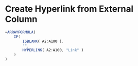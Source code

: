 #  Create Hyperlink from External Column
```JavaScript
=ARRAYFORMULA(
    IF(
        ISBLANK( A2:A100 ),
        "",
        HYPERLINK( A2:A100, "Link" )
    )
)
```

